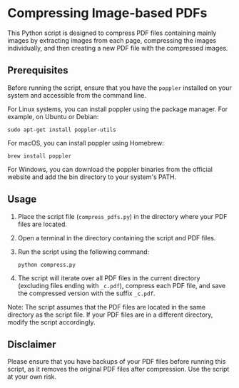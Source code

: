 # Compressing Image-based PDFs

This Python script is designed to compress PDF files containing mainly images by extracting images from each page, compressing the images individually, and then creating a new PDF file with the compressed images.

## Prerequisites

Before running the script, ensure that you have the `poppler` installed on your system and accessible from the command line.

For Linux systems, you can install poppler using the package manager. For example, on Ubuntu or Debian:

```
sudo apt-get install poppler-utils
```

For macOS, you can install poppler using Homebrew:

```
brew install poppler
```

For Windows, you can download the poppler binaries from the official website and add the bin directory to your system's PATH.

## Usage

1. Place the script file (`compress_pdfs.py`) in the directory where your PDF files are located.

2. Open a terminal in the directory containing the script and PDF files.

3. Run the script using the following command:
   ```
   python compress.py
   ```

4. The script will iterate over all PDF files in the current directory (excluding files ending with `_c.pdf`), compress each PDF file, and save the compressed version with the suffix `_c.pdf`.

Note: The script assumes that the PDF files are located in the same directory as the script file. If your PDF files are in a different directory, modify the script accordingly.

## Disclaimer

Please ensure that you have backups of your PDF files before running this script, as it removes the original PDF files after compression. Use the script at your own risk.
